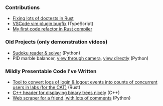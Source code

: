 ### Contributions
- [Fixing lots of doctests in Rust](https://github.com/rust-lang/rust/pull/96094)
- [VSCode vim plugin bugfix](https://github.com/VSCodeVim/Vim/pull/8533) (TypeScript)
- [My first code refactor in Rust compiler](https://github.com/rust-lang/rust/pull/97609)

### Old Projects (only demonstration videos)
- [Sudoku reader & solver](https://youtu.be/ApzdUKcGoEg) (Python)
- PID marble balancer, [view through camera](https://youtu.be/N8149KjlDp8), [view directly](https://youtu.be/khTxOVdZbxM) (Python)

### Mildly Presentable Code I've Written
- [Tool to convert logs of login & logout events into counts of concurrent users in labs (for the CAT)](https://gitlab.cat.pdx.edu/relliot_cat/lab-usage) (Rust)
- [C++ header for displaying binary trees nicely](https://gitlab.cat.pdx.edu/relliot_cat/tree-print) (C++)
- [Web scraper for a friend, with lots of comments](https://github.com/Elliot-Roberts/shane_dota_data) (Python)
